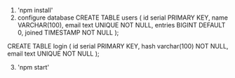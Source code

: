 1. 'npm install'
2. configure database
CREATE TABLE users (
	id serial PRIMARY KEY,
	name VARCHAR(100),
	email text UNIQUE NOT NULL,
	entries BIGINT DEFAULT 0,
	joined TIMESTAMP NOT NULL
);

CREATE TABLE login (
	id serial PRIMARY KEY,
	hash varchar(100) NOT NULL,
	email text UNIQUE NOT NULL
);

3. 'npm start'

